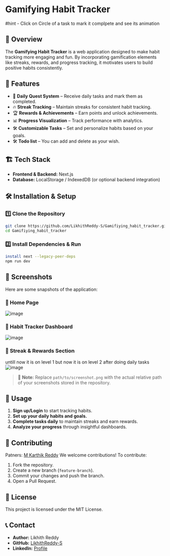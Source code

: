# Gamifying Habit Tracker
#hint - Click on Circle of a task to mark it complpete and see its animation
## 🚀 Overview
The **Gamifying Habit Tracker** is a web application designed to make habit tracking more engaging and fun. By incorporating gamification elements like streaks, rewards, and progress tracking, it motivates users to build positive habits consistently.

## 🎯 Features
- 📅 **Daily Quest System** – Receive daily tasks and mark them as completed.
- 🔥 **Streak Tracking** – Maintain streaks for consistent habit tracking.
- 🏆 **Rewards & Achievements** – Earn points and unlock achievements.
- 📊 **Progress Visualization** – Track performance with analytics.
- 🛠 **Customizable Tasks** – Set and personalize habits based on your goals.
- 🛠 **Todo list** – You can add and delete as your wish.

## 🏗️ Tech Stack
- **Frontend & Backend:** Next.js
- **Database:** LocalStorage / IndexedDB (or optional backend integration)

## 🛠️ Installation & Setup
### 1️⃣ Clone the Repository
```bash
git clone https://github.com/LikhithReddy-S/Gamifiying_habit_tracker.git
cd Gamifiying_habit_tracker
```

### 2️⃣ Install Dependencies & Run
```bash
install next --legacy-peer-deps
npm run dev
```

## 📸 Screenshots
Here are some snapshots of the application:

### 📌 Home Page
![image](https://github.com/user-attachments/assets/b9d1cb23-1eb8-42e6-899a-e7ed9a49df1e)

### 📌 Habit Tracker Dashboard
![image](https://github.com/user-attachments/assets/a9868019-6569-4a26-8ae8-c63b729d7188)

### 📌 Streak & Rewards Section
untill now it is on level 1 but now it is on level 2 after doing daily tasks
![image](https://github.com/user-attachments/assets/c7266ed2-8af1-41ac-8320-fd2810d2fccb)


> 📌 **Note:** Replace `path/to/screenshot.png` with the actual relative path of your screenshots stored in the repository.

## 🚀 Usage
1. **Sign up/Login** to start tracking habits.
2. **Set up your daily habits and goals.**
3. **Complete tasks daily** to maintain streaks and earn rewards.
4. **Analyze your progress** through insightful dashboards.

## 🤝 Contributing
Patners:
        [M Karthik Reddy](https://github.com/KarthikMallareddy)
We welcome contributions! To contribute:
1. Fork the repository.
2. Create a new branch (`feature-branch`).
3. Commit your changes and push the branch.
4. Open a Pull Request.

## 📜 License
This project is licensed under the MIT License.

## 📞 Contact
- **Author:** Likhith Reddy  
- **GitHub:** [LikhithReddy-S](https://github.com/LikhithReddy-S)  
- **LinkedIn:** [Profile](https://www.linkedin.com/in/likhithreddys/)

